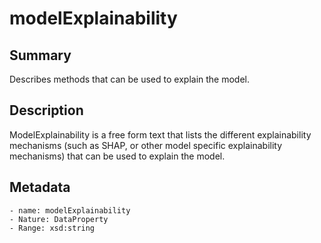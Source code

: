 <!-- Automatically generated by spec-parser v2.0.0 on 2023-12-25T20:28:21.783513+00:00 -->
<!-- SPDX-License-Identifier: Community-Spec-1.0 -->

# modelExplainability

## Summary

Describes methods that can be used to explain the model.


## Description

ModelExplainability is a free form text that lists the different explainability mechanisms
(such as SHAP, or other model specific explainability mechanisms) that can be used to explain the model.


## Metadata

    - name: modelExplainability
    - Nature: DataProperty
    - Range: xsd:string




